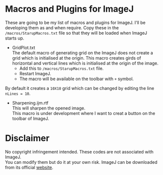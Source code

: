 # Macros and Plugins for ImageJ
These are going to be my list of macros and plugins for ImageJ. I'll be developing them as and when require.
Copy these in the `/macros/StarupMacros.txt` file so that they will be loaded when ImageJ starts up.

* GridPlot.txt\
The default macro of generating grid on the ImageJ does not create a grid which is initialised at the origin. This macro creates girds of horizontal and vertical lines which is initialised at the origin of the image.
	* Add this to `/macros/StarupMacros.txt` file.
	* Restart ImageJ.
	* The macro will be available on the toolbar with `+` symbol.

By default it creates a `10X10` grid which can be changed by editing the line `nLines = 10`.

* Sharpening.ijm.rtf\
This will sharpen the opened image.\
This macro is under development where I want to creat a button on the toolbar of ImageJ.

# Disclaimer
No copyright infringement intended. These codes are not associated with ImageJ.\
You can modify them but do it at your own risk. ImageJ can be downloaded from its official [website](https://imagej.nih.gov/ij/download.html).
